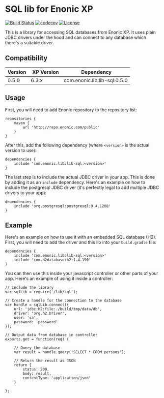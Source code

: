 SQL lib for Enonic XP
=====================

[![Build Status](https://travis-ci.org/enonic/lib-sql.svg?branch=master)](https://travis-ci.org/enonic/lib-sql)
[![codecov](https://codecov.io/gh/enonic/lib-sql/branch/master/graph/badge.svg)](https://codecov.io/gh/enonic/lib-sql)
[![License](https://img.shields.io/github/license/enonic/lib-sql.svg)](http://www.apache.org/licenses/LICENSE-2.0.html)

This is a library for accessing SQL databases from Enonic XP. It uses plain JDBC drivers under the hood and can connect to
any database which there's a suitable driver.


Compatibility
-------------

| Version | XP Version | Dependency                   |
|---------|------------|------------------------------|
| 0.5.0   | 6.3.x      | com.enonic.lib:lib-sql:0.5.0 |


Usage
-----

First, you will need to add Enonic repository to the repository list:

    repositories {
        maven {
            url 'http://repo.enonic.com/public'
        }
    }

After this, add the following dependency (where ``<version>`` is the actual version to use):

    dependencies {
        include 'com.enonic.lib:lib-sql:<version>'
    }

The last step is to include the actual JDBC driver in your app. This is done by adding it as an ``include`` dependency. Here's
an example on how to include the postgresql JDBC driver (it's perfectly legal to add multiple JDBC drivers to your app):

    dependencies {
        include 'org.postgresql:postgresql:9.4.1208'
    }


Example
-------

Here's an example on how to use it with an embedded SQL database (H2). First, you will need to add the driver and this lib into your
``build.gradle`` file:

    dependencies {
        include 'com.enonic.lib:lib-sql:<version>'
        include 'com.h2database:h2:1.4.190'
    }

You can then use this inside your javascript controller or other parts of your app. Here's an example of using it inside a controller:

    // Include the library
    var sqlLib = require('/lib/sql');

    // Create a handle for the connection to the database
    var handle = sqlLib.connect({
        url: 'jdbc:h2:file:./build/tmp/data/db',
        driver: 'org.h2.Driver',
        user: 'sa',
        password: 'password'
    });

    // Output data from database in controller
    exports.get = function(req) {

        // Query the database
        var result = handle.query('SELECT * FROM persons');

        // Return the result as JSON
        return {
            status: 200,
            body: result,
            contentType: 'application/json'
        }

    };

